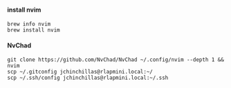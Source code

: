 #### install nvim
```
brew info nvim
brew install nvim
```

#### NvChad
```
git clone https://github.com/NvChad/NvChad ~/.config/nvim --depth 1 && nvim
scp ~/.gitconfig jchinchillas@rlapmini.local:~/
scp ~/.ssh/config jchinchillas@rlapmini.local:~/.ssh
```
